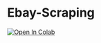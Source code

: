 # Ebay-Scraping

[![Open In Colab](https://colab.research.google.com/assets/colab-badge.svg)](https://colab.research.google.com/drive/1PGxdWCTLlus3mldUawrsdkiF5z8jf-sN#)
